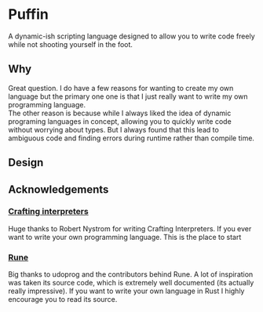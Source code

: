# Puffin
A dynamic-ish scripting language designed to allow you to write code freely while not shooting yourself in the  foot.

## Why
Great question. I do have a few reasons for wanting to create my own language but the primary one
one is that I just really want to write my own programming language.
\
The other reason is because while I always liked the idea of dynamic programing languages in concept, allowing
you to quickly write code without worrying about types. But I always found that this lead to ambiguous code
and finding errors during runtime rather than compile time.

## Design


## Acknowledgements

### [Crafting interpreters](https://craftinginterpreters.com/)
Huge thanks to Robert Nystrom for writing Crafting Interpreters. If you ever want to write your
own programming language. This is the place to start

### [Rune](https://rune-rs.github.io/)
Big thanks to udoprog and the contributors behind Rune. A lot of inspiration was taken its source
code, which is extremely well documented (its actually really impressive). If you want to write
your own language in Rust I highly encourage you to read its source.

